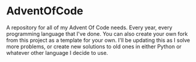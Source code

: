# AdventOfCode

A repository for all of my Advent Of Code needs. Every year, every programming language that I've done.
You can also create your own fork from this project as a template for your own. I'll be updating this as I solve more problems, 
or create new solutions to old ones in either Python or whatever other language I decide to use.
